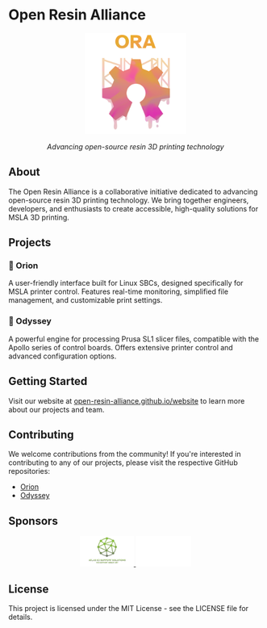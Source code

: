 # Open Resin Alliance

<div align="center">
  <img src="/client/public/media/open_resin_alliance_logo_darkmode.png" alt="Open Resin Alliance Logo" width="200"/>
  <p><em>Advancing open-source resin 3D printing technology</em></p>
</div>

## About

The Open Resin Alliance is a collaborative initiative dedicated to advancing open-source resin 3D printing technology. We bring together engineers, developers, and enthusiasts to create accessible, high-quality solutions for MSLA 3D printing.

## Projects

### 🌟 Orion
A user-friendly interface built for Linux SBCs, designed specifically for MSLA printer control. Features real-time monitoring, simplified file management, and customizable print settings.

### 🚀 Odyssey
A powerful engine for processing Prusa SL1 slicer files, compatible with the Apollo series of control boards. Offers extensive printer control and advanced configuration options.

## Getting Started

Visit our website at [open-resin-alliance.github.io/website](https://open-resin-alliance.github.io/website) to learn more about our projects and team.

## Contributing

We welcome contributions from the community! If you're interested in contributing to any of our projects, please visit the respective GitHub repositories:

- [Orion](https://github.com/Open-Resin-Alliance/orion)
- [Odyssey](https://github.com/Open-Resin-Alliance/odyssey)

## Sponsors

<div align="center">
  <a href="https://atlas3dss.com">
    <img src="/client/public/sponsors/atlas3dss.png" alt="Atlas 3D Solutions" height="60"/>
  </a>
  <a href="https://thecontrappostoshop.com">
    <img src="/client/public/sponsors/thecontrappostoshop.svg" alt="The Contrapposto Shop" height="60"/>
  </a>
</div>

## License

This project is licensed under the MIT License - see the LICENSE file for details.
